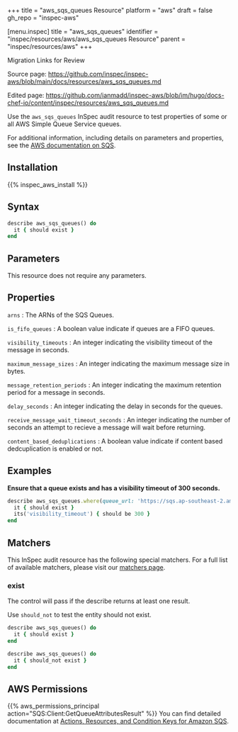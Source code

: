 +++
title = "aws_sqs_queues Resource"
platform = "aws"
draft = false
gh_repo = "inspec-aws"

[menu.inspec]
title = "aws_sqs_queues"
identifier = "inspec/resources/aws/aws_sqs_queues Resource"
parent = "inspec/resources/aws"
+++

<div class="admonition-note">
<p class="admonition-note-title">Migration Links for Review</p>
<div class="admonition-note-text">
<p>Source page: <a href="https://github.com/inspec/inspec-aws/blob/main/docs/resources/aws_sqs_queues.md">https://github.com/inspec/inspec-aws/blob/main/docs/resources/aws_sqs_queues.md</a></p>
<p>Edited page: <a href="https://github.com/ianmadd/inspec-aws/blob/im/hugo/docs-chef-io/content/inspec/resources/aws_sqs_queues.md">https://github.com/ianmadd/inspec-aws/blob/im/hugo/docs-chef-io/content/inspec/resources/aws_sqs_queues.md</a></p>
</div>
</div>


Use the `aws_sqs_queues` InSpec audit resource to test properties of some or  all AWS Simple Queue Service queues.

For additional information, including details on parameters and properties, see the [AWS documentation on SQS](https://docs.aws.amazon.com/AWSSimpleQueueService/latest/SQSDeveloperGuide/welcome.html).

## Installation

{{% inspec_aws_install %}}

## Syntax

```ruby
describe aws_sqs_queues() do
  it { should exist }
end
```


## Parameters

This resource does not require any parameters.

## Properties

`arns`
: The ARNs of the SQS Queues.

`is_fifo_queues`
: A boolean value indicate if queues are a FIFO queues.

`visibility_timeouts`
: An integer indicating the visibility timeout of the message in seconds.

`maximum_message_sizes`
: An integer indicating the maximum message size in bytes.

`message_retention_periods`
: An integer indicating the maximum retention period for a message in seconds.

`delay_seconds`
: An integer indicating the delay in seconds for the queues.

`receive_message_wait_timeout_seconds`
: An integer indicating the number of seconds an attempt to recieve a message will wait before returning.

`content_based_deduplications`
: A boolean value indicate if content based dedcuplication is enabled or not.

## Examples

**Ensure that a queue exists and has a visibility timeout of 300 seconds.**

```ruby
describe aws_sqs_queues.where(queue_url: 'https://sqs.ap-southeast-2.amazonaws.com/1212121/MyQueue') do
  it { should exist }
  its('visibility_timeout') { should be 300 }
end
```

## Matchers

This InSpec audit resource has the following special matchers. For a full list of available matchers, please visit our [matchers page](https://www.inspec.io/docs/reference/matchers/).

### exist

The control will pass if the describe returns at least one result.

Use `should_not` to test the entity should not exist.

```ruby
describe aws_sqs_queues() do
  it { should exist }
end
```

```ruby
describe aws_sqs_queues() do
  it { should_not exist }
end
```

## AWS Permissions

{{% aws_permissions_principal action="SQS:Client:GetQueueAttributesResult" %}}
You can find detailed documentation at [Actions, Resources, and Condition Keys for Amazon SQS](https://docs.aws.amazon.com/AWSSimpleQueueService/latest/SQSDeveloperGuide/sqs-using-identity-based-policies.html).
